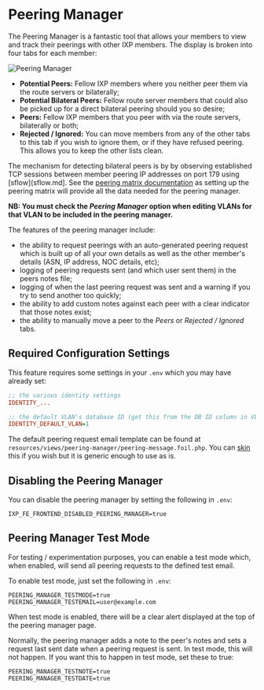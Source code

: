 # Peering Manager

The Peering Manager is a fantastic tool that allows your members to view and track their peerings with other IXP members. The display is broken into four tabs for each member:

![Peering Manager](img/peering-manager.png)

* **Potential Peers:** Fellow IXP members where you neither peer them via the route servers or bilaterally;
* **Potential Bilateral Peers:** Fellow route server members that could also be picked up for a direct bilateral peering should you so desire;
* **Peers:** Fellow IXP members that you peer with via the route servers, bilaterally or both;
* **Rejected / Ignored:** You can move members from any of the other tabs to this tab if you wish to ignore them, or if they have refused peering. This allows you to keep the other lists clean.

The mechanism for detecting bilateral peers is by by observing established TCP sessions between member peering IP addresses on port 179 using [sflow](sflow.md]. See the [peering matrix documentation](peering-matrix.md) as setting up the peering matrix will provide all the data needed for the peering manager.

**NB: You must check the *Peering Manager* option when editing VLANs for that VLAN to be included in the peering manager.**

The features of the peering manager include:

* the ability to request peerings with an auto-generated peering request which is built up of all your own details as well as the other member's details (ASN, IP address, NOC details, etc);
* logging of peering requests sent (and which user sent them) in the peers notes file;
* logging of when the last peering request was sent and a warning if you try to send another too quickly;
* the ability to add custom notes against each peer with a clear indicator that those notes exist;
* the ability to manually move a peer to the *Peers* or *Rejected / Ignored* tabs.

## Required Configuration Settings

This feature requires some settings in your `.env` which you may have already set:

```ini
;; the various identity settings
IDENTITY_...

;; the default VLAN's database ID (get this from the DB ID column in VLANs)
IDENTITY_DEFAULT_VLAN=1
```

The default peering request email template can be found at `resources/views/peering-manager/peering-message.foil.php`. You can [skin](skinning.md) this if you wish but it is generic enough to use as is.

## Disabling the Peering Manager

You can disable the peering manager by setting the following in `.env`:

```
IXP_FE_FRONTEND_DISABLED_PEERING_MANAGER=true
```


## Peering Manager Test Mode

For testing / experimentation purposes, you can enable a test mode which, when enabled, will send all peering requests to the defined test email.

To enable test mode, just set the following in `.env`:

```
PEERING_MANAGER_TESTMODE=true
PEERING_MANAGER_TESTEMAIL=user@example.com
```

When test mode is enabled, there will be a clear alert displayed at the top of the peering manager page.

Normally, the peering manager adds a note to the peer's notes and sets a request last sent date when a peering request is sent. In test mode, this will not happen. If you want this to happen in test mode, set these to true:

```
PEERING_MANAGER_TESTNOTE=true
PEERING_MANAGER_TESTDATE=true
```
